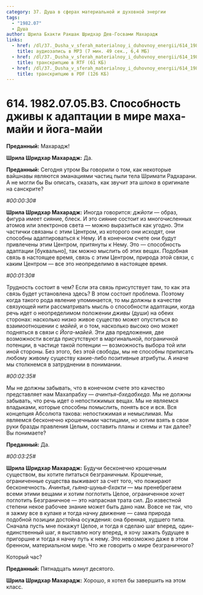 ```yaml
---
category: 37. Душа в сферах материальной и духовной энергии
tags:
  - "1982.07"
  - Душа
author: Шрила Бхакти Ракшак Шридхар Дев-Госвами Махарадж
links:
  - href: /dl/37._Dusha_v_sferah_materialnoy_i_duhovnoy_energii/614_1982.07.05.B3_SridharMj_Sposobnost_dzhivy_k_adaptacii_v_mire_maha-maji_i_joga-maji.mp3
    title: аудиозапись в MP3 (7 мин. 49 сек., 6,4 МБ)
  - href: /dl/37._Dusha_v_sferah_materialnoy_i_duhovnoy_energii/614_1982.07.05.B3_SridharMj_Sposobnost_dzhivy_k_adaptacii_v_mire_maha-maji_i_joga-maji.rtf
    title: транскрипцию в RTF (61 КБ)
  - href: /dl/37._Dusha_v_sferah_materialnoy_i_duhovnoy_energii/614_1982.07.05.B3_SridharMj_Sposobnost_dzhivy_k_adaptacii_v_mire_maha-maji_i_joga-maji.pdf
    title: транскрипцию в PDF (126 КБ)
---
```


# 614. 1982.07.05.B3. Способность дживы к адаптации в мире маха-майи и йога-майи

**Преданный:** Махарадж!

**Шрила Шридхар Махарадж:** Да.

**Преданный:** Сегодня утром Вы говорили о том, как некоторые вайшнавы являются эманациями частиц пыли тела Шримати Радхарани. А не могли бы Вы описать, сказать, как звучит эта *шлока* в оригинале на санскрите?

*#00:00:30#*

**Шрила Шридхар Махарадж:** Иногда говорится: *джйоти* — образ, фигура имеет сияние, блеск. И это сияние состоит из многочисленных атомов или электронов света — можно выразиться как угодно. Эти частички связаны с этим Центром, из которого они исходят, они способны адаптироваться к Нему. И в конечном счете они будут привлечены этим Центром, притянуты к Нему. Это — способность адаптации [буквально], так можно мыслить об этих вещах. Подобная связь в настоящее время, связь с этим Центром, природа этой связи, с каким Центром — все это неопределимо в настоящее время.

*#00:01:30#*

Трудность состоит в чем? Если эта связь присутствует там, то как эта связь будет установлена здесь? В этом состоит проблема. Поэтому когда такого рода явление упоминается, то мы должны в качестве связующей нити рассматривать мысль о способности адаптации, когда речь идет о неопределимом положении *дживы* (души) на обеих сторонах: насколько низко живое существо может опуститься во взаимоотношении с *майей*, и о том, насколько высоко оно может подняться в связи с *Йога-майей*. Эти два предложения, две возможности всегда присутствуют в маргинальной, пограничной потенции, в частице такой потенции — возможность выбора той или иной стороны. Без этого, без этой свободы, мы не способны приписать любому живому существу какие-либо позитивные атрибуты. А иначе мы столкнемся в затруднении в понимании.

*#00:02:35#*

Мы не должны забывать, что в конечном счете это качество представляет нам Махапрабху — *ачинтья-бхедабхеда.* Мы не должны забывать, что речь идет о непостижимых вещах. Мы не являемся владыками, которые способны помыслить, понять все и вся. Вся концепция Абсолюта такова: непостижимая и немыслимая. Мы являемся бесконечно крошечными частицами, но хотим взять в свои руки бразды правления Целым, составить планы и схемы и так далее? Вы понимаете?

**Преданный:** Да.

*#00:03:25#*

**Шрила Шридхар Махарадж:** Будучи бесконечно крошечным существом, вы хотите питаться безграничным. Крошечные, ограниченные существа выживают за счет того, что пожирают бесконечность. *Ачинтья*, *гьяна-шунья-бхакти* — мы пренебрегаем всеми этими вещами и хотим поглотить Целое, ограниченное хочет поглотить Безграничное — это напрасная трата сил. До известной степени некое рабочее знание может быть дано нам. Вовсе не так, что я зажму все в кулаке и тогда начну движение — сама природа подобной позиции достойна осуждения: она бренная, худшего типа. Сначала пусть мне покажут Целое, и тогда я сделаю шаг вперед, один-единственный шаг, я выставлю ногу вперед, я хочу зажать будущее в пригоршне и тогда я начну путь к нему. Это невозможно даже в этом бренном, материальном мире. Что же говорить о мире безграничного?

Который час?

**Преданный:** Пятнадцать минут десятого.

**Шрила Шридхар Махарадж:** Хорошо, я хотел бы завершить на этом класс.

